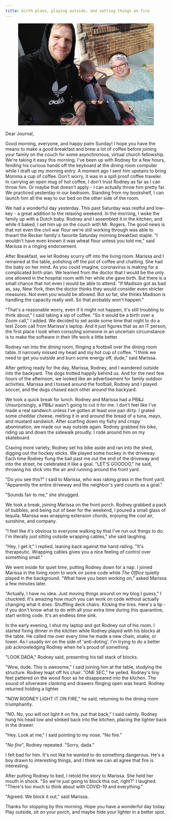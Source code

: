 ```yaml
---
title: birth plans, playing outside, and setting things on fire
---
```


<figure>
  <a href="/images/banners/2020-04-05.jpg">
    <img alt="banner" src="/images/banners/2020-04-05.jpg"/>
  </a>
</figure>

Dear Journal,

Good morning, everyone, and happy palm Sunday!  I hope you have the
means to make a good breakfast and brew a lot of coffee before joining
your family on the couch for some asynchronous, virtual church
fellowship.  We're taking it easy this morning.  I've been up with
Rodney for a few hours, fending his curious hands off the keyboard at
the dining room computer while I draft up my morning entry.  A moment
ago I sent him upstairs to bring Momma a cup of coffee.  Don't worry,
it was in a spill proof coffee traveler.  In carrying an open mug of
hot coffee, I don't trust Rodney as far as I can throw him.  Or maybe
that doesn't apply - I can actually throw him pretty far.  We
practiced yesterday in our bedroom.  Standing from my bookshelf, I can
launch him all the way to our bed on the other side of the room.

We had a wonderful day yesterday.  This past Saturday was restful and
low-key - a great addition to the relaxing weekend.  In the morning, I
woke the family up with a Dutch baby.  Rodney and I assembled it in
the kitchen, and while it baked, I set him up on the couch with
Mr. Rogers.  The good news is that not even the civil war flour we're
still working through was able to thwart the Recker family's favorite
Saturday morning breakfast staple.  "I wouldn't have even known it was
wheat flour unless you told me," said Marissa in a ringing
endorsement.

After Breakfast, we let Rodney scurry off into the living room.
Marissa and I remained at the table, polishing off the pot of coffee
and chatting.  She had the baby on her mind.  As you could imagine,
coronavirus is making for a complicated birth plan.  We learned from
the doctor that I would be the only one allowed in the hospital room
with her while she gave birth.  But there is a small chance that not
even I would be able to attend.  "If Madison got as bad as, say, New
York, then the doctor thinks they would consider even stricter
measures.  Not even _you_ would be allowed.  But so far, she thinks
Madison is handling the capacity really well.  So that probably won't
happen."

"That's a reasonable worry, even if it might not happen, it's still
troubling to think about," I said taking a sip of coffee.  "So it
would be a birth over a Zoom call," I added.  We decided to set aside
some time that night to do a test Zoom call from Marissa's laptop.
And it just figures that as an IT person, the first place I look when
consoling someone in an uncertain circumstance is to make the software
in their life work a little better.

Rodney ran into the dining room, flinging a football over the dining
room table.  It narrowly missed my head and my hot cup of coffee.  "I
think we need to get you outside and burn some energy off, dude," said
Marissa.

After getting ready for the day, Marissa, Rodney, and I wandered
outside into the backyard.  The dogs trotted happily behind us.  And
for the next few hours of the afternoon, we looked like an
advertisement for family outdoor activities.  Marissa and I tossed
around the football, Rodney and I played soccer, and the dogs chased
each other around the backyard.

We took a quick break for lunch.  Rodney and Marissa had a PB&J.
Unsurprisingly, a PB&J wasn't going to cut it for me.  I don't feel
like I've made a real sandwich unless I've gotten at least one pan
dirty.  I grated some cheddar cheese, melting it in and around the
bread of a tuna, mayo, and mustard sandwich.  After scarfing down my
fishy and crispy abomination, we made our way outside again.  Rodney
grabbed his bike, riding up and down the sidewalk proudly.  I rode
around him on my skateboard.

Craving more variety, Rodney set his bike aside and ran into the shed,
digging out the hockey sticks.  We played some hockey in the driveway.
Each time Rodney flung the ball past me out the end of the driveway
and into the street, he celebrated it like a goal.  "LET'S GOOOOO," he
said, throwing his stick into the air and running around the front
yard.

"Do you see this?" I said to Marissa, who was raking grass in the
front yard.  "Apparently the entire driveway and the neighbor's yard
counts as a goal."

"Sounds fair to me," she shrugged.

We took a break, joining Marissa on the front porch.  Rodney grabbed a
pack of bubbles, and being out of beer for the weekend, I poured a
small glass of tequila.  Marissa was wrapping extension chords,
enjoying the cool air, sunshine, and company.

"I feel like it's obvious to everyone walking by that I've run out
things to do.  I'm literally just sitting outside wrapping cables,"
she said laughing.

"Hey, I get it," I replied, leaning back against the hand railing.
"It's therapeutic.  Wrapping cables gives you a nice feeling of
control over something small."

We went inside for quiet time, putting Rodney down for a nap.  I
joined Marissa in the living room to work on some code while _The
Office_ quietly played in the background.  "What have you been working
on," asked Marissa a few minutes later.

"Actually, I have no idea.  Just moving things around on my blog I
guess," I chuckled.  It's amazing how much you can work on code
without actually changing what it does.  Shuffling deck chairs.
Kicking the tires.  Here's a tip - if you don't know what to do with
all your extra time during this quarantine, start writing code.  It's
an endless time sink.

In the early evening, I shut my laptop and got Rodney out of his room.
I started fixing dinner in the kitchen while Rodney played with his
blocks at the table.  He called me over every time he made a new
chain, snake, or tower.  As I usually err on the side of
'anti-doting', I'm trying to do a better job acknowledging Rodney when
he's proud of something.

"LOOK DADA," Rodney said, presenting his tall stack of blocks.

"Wow, dude.  This is awesome," I said joining him at the table,
studying the structure.  Rodney leapt off his chair.  "ONE SEC," he
yelled.  Rodney's tiny feet pattered on the wood floor as he
disappeared into the kitchen.  The sound of silverware clanking and
drawers flinging open was heard.  Rodney returned holding a lighter.

"NOW RODNEY LIGHT IT ON FIRE," he said, returning to the dining room
triumphantly.

"NO.  No, you will not light it on fire, put that back," I said
calmly.  Rodney hung his head low and slinked back into the kitchen,
placing the lighter back in the drawer.

"Hey.  Look at me," I said pointing to my nose.  "No fire."

"_No fire_", Rodney repeated.  "Sorry, dada."

I felt bad for him.  It's not like he _wanted_ to do something
dangerous.  He's a boy drawn to interesting things, and I think we can
all agree that fire is interesting.

After putting Rodney to bed, I retold the story to Marissa.  She held
her mouth in shock.  "So we're just going to block this out, right?"
I laughed.  "There's too much to think about with COVID-19 and
everything."

"Agreed.  We block it out," said Marissa.

Thanks for stopping by this morning.  Hope you have a wonderful day
today.  Play outside, sit on your porch, and maybe hide your lighter
in a better spot.
